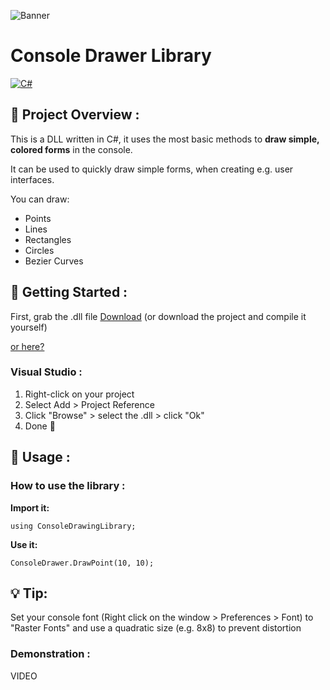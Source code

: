 ![Banner](https://user-images.githubusercontent.com/47181191/218121404-1d86b636-49a9-414f-81c7-7885038e15ba.png)


# Console Drawer Library

 [![C#](https://img.shields.io/badge/Language-C%23-blue?style=for-the-badge&logo=.net)](https://en.wikipedia.org/wiki/C_Sharp_(programming_language)) 

## :open_book: Project Overview :

This is a DLL written in C#, it uses the most basic methods to **draw simple, colored forms** in the console.

It can be used to quickly draw simple forms, when creating e.g. user interfaces.

You can draw:

 - Points
 - Lines
 - Rectangles
 - Circles
 - Bezier Curves

## 🚀 Getting Started :

First, grab the .dll file <a data-permalink-href="/alexander1220/ConsoleDrawingLibrary/raw/0497586c4e035ae1a0813e7b7bee711db2d22d3e/ConsoleDrawingLibrary/bin/Release/ConsoleDrawingLibrary.dll" href="/alexander1220/ConsoleDrawingLibrary/raw/master/ConsoleDrawingLibrary/bin/Release/ConsoleDrawingLibrary.dll" id="raw-url" data-view-component="true" class="js-permalink-replaceable-link btn-sm btn BtnGroup-item">Download</a> (or download the project and compile it yourself)

<a href="/alexander1220/ConsoleDrawingLibrary/raw/0497586c4e035ae1a0813e7b7bee711db2d22d3e/ConsoleDrawingLibrary/bin/Release/ConsoleDrawingLibrary.dll"> or here?</a>

### Visual Studio :

1. Right-click on your project
2. Select Add > Project Reference
3. Click "Browse" > select the .dll > click "Ok"
3. Done 🎉

## 🧪 Usage :

### How to use the library :

**Import it:**

    using ConsoleDrawingLibrary;

**Use it:**

    ConsoleDrawer.DrawPoint(10, 10);


## 💡 Tip:

Set your console font (Right click on the window > Preferences > Font) to "Raster Fonts" and use a quadratic size (e.g. 8x8) to prevent distortion

### Demonstration :

VIDEO
